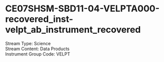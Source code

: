 # CE07SHSM-SBD11-04-VELPTA000-recovered_inst-velpt_ab_instrument_recovered

Stream Type: Science<br>
Stream Content: Data Products<br>
Instrument Group Code: VELPT<br>
